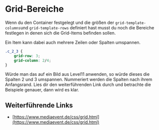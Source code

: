 # Grid-Bereiche

Wenn du den Container festgelegt und die größen der `grid-template-columns`und `grid-template-rows` definiert hast musst du noch die Bereiche festlegen in denen sich die Grid-Items befinden sollen.

Ein Item kann dabei auch mehrere Zeilen oder Spalten umspannen. 
```css
.c_2_3 {
    grid-row: 3;
    grid-column: 2/4;
}
```
Würde man das auf ein Bild aus Level11 anwenden, so würde dieses die Spalten 2 und 3 umspannen. Nummeriert werden die Spalten nach ihrem Anfangsrand. Lies dir den weiterführenden Link durch und betrachte die Beispiele genauer, dann wird es klar.

## Weiterführende Links

- [https://www.mediaevent.de/css/grid.html](https://www.mediaevent.de/css/grid.html)